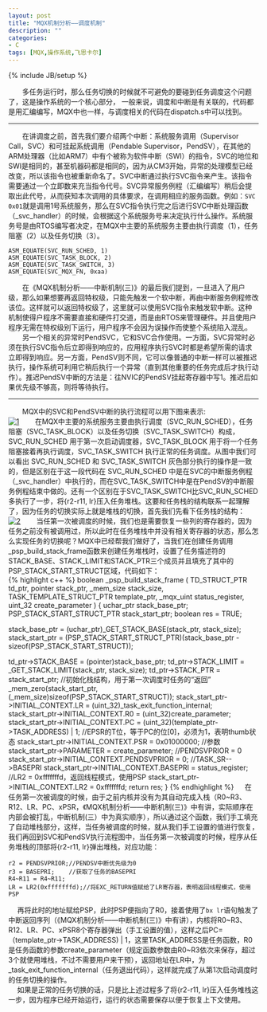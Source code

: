 ```yaml
---
layout: post
title: "MQX机制分析——调度机制"
description: ""
categories: 
- C
tags: [MQX,操作系统,飞思卡尔]
---
```

{% include JB/setup %}

　　多任务运行时，那么任务切换的时候就不可避免的要碰到任务调度这个问题了，这是操作系统的一个核心部分，	一般来说，调度和中断是有关联的，代码都是用汇编编写，MQX中也一样，与调度相关的代码在dispatch.s中可以找到。 


----------
 
　　在讲调度之前，首先我们要介绍两个中断：系统服务调用（Supervisor Call，SVC）和可挂起系统调用（Pendable Supervisor，PendSV），在其他的ARM处理器（比如ARM7）中有个被称为软件中断（SWI）的指令，SVC的地位和SWI是相同的，甚至机器码都是相同的，因为从CM3开始，异常的处理模型已经改变，所以该指令也被重新命名了。SVC中断通过执行SVC指令来产生。该指令需要通过一个立即数来充当指令代号。SVC异常服务例程（汇编编写）稍后会提取出此代号，从而获知本次调用的具体要求，在调用相应的服务函数。例如：`SVC   0x01`就是调用1号系统服务，那么在SVC指令执行完之后进行SVC中断处理函数（\_svc\_handler）的时候，会根据这个系统服务号来决定执行什么操作。系统服务号是由RTOS编写者决定，在MQX中主要的系统服务主要由执行调度（1），任务阻塞（2）以及任务切换（3）。

    ASM_EQUATE(SVC_RUN_SCHED, 1)
    ASM_EQUATE(SVC_TASK_BLOCK, 2)
    ASM_EQUATE(SVC_TASK_SWITCH, 3)
    ASM_EQUATE(SVC_MQX_FN, 0xaa)
　　在《MQX机制分析——中断机制(三)》的最后我们提到，一旦进入了用户级，那么如果想要再返回特权级，只能先触发一个软中断，再由中断服务例程修改该位。这样就可以返回特权级了，这里就可以使用SVC指令来触发软中断。这种机制使得户程序不需要直接和硬件打交道，而是由RTOS来管理硬件。并且使用户程序无需在特权级别下运行，用户程序不会因为误操作而使整个系统陷入混乱。  
　　另一个相关的异常时PendSVC，它和SVC合作使用。一方面，SVC异常时必须在执行SVC指令后立即得到响应的，应用程序执行SVC时都是希望所需的请求立即得到响应。另一方面，PendSV则不同，它可以像普通的中断一样可以被推迟执行，操作系统可利用它稍后执行一个异常（直到其他重要的任务完成后才执行动作）。推迟PendSV中断的方法是：往NVIC的PendSV挂起寄存器中写1。推迟后如果优先级不够高，则将等待执行。

----------
　　MQX中的SVC和PendSV中断的执行流程可以用下图来表示:  
[![1](http://a.hiphotos.bdimg.com/album/s%3D900%3Bq%3D90/sign=c2b9d78fbb12c8fcb0f3facdcc38e378/730e0cf3d7ca7bcbba746280bc096b63f624a816.jpg)](http://a.hiphotos.bdimg.com/album/s%3D900%3Bq%3D90/sign=c2b9d78fbb12c8fcb0f3facdcc38e378/730e0cf3d7ca7bcbba746280bc096b63f624a816.jpg)
　　在MQX中主要的系统服务主要由执行调度（SVC\_RUN\_SCHED），任务阻塞（SVC\_TASK\_BLOCK）以及任务切换（SVC\_TASK\_SWITCH）构成，SVC\_RUN\_SCHED 用于第一次启动调度器，SVC\_TASK\_BLOCK 用于将一个任务阻塞接着再执行调度，SVC\_TASK\_SWITCH 执行正常的任务调度。从图中我们可以看出 SVC\_RUN\_SCHED 和 SVC\_TASK\_SWITCH 灰色部分执行的操作是一致的，但是区别在于这一段代码在 SVC\_RUN\_SCHED 中是在SVC的中断服务例程（\_svc\_handler）中执行的，而在SVC\_TASK\_SWITCH中是在PendSV的中断服务例程结束中做的。还有一个区别在于SVC\_TASK\_SWITCH比SVC\_RUN\_SCHED多执行了一步，将{r2-r11, lr}压入任务堆栈。这要和任务栈的结构联系一起理解了，因为任务的切换实际上就是堆栈的切换，首先我们先看下任务栈的结构：  
[![2](http://b.hiphotos.bdimg.com/album/s%3D1400%3Bq%3D90/sign=c5ef28cb96eef01f49141cc1d0cea254/a08b87d6277f9e2f76688ca71d30e924b999f3c4.jpg)](http://b.hiphotos.bdimg.com/album/s%3D1400%3Bq%3D90/sign=c5ef28cb96eef01f49141cc1d0cea254/a08b87d6277f9e2f76688ca71d30e924b999f3c4.jpg)
　　当任第一次被调度的时候，我们也是需要恢复一些列的寄存器的，因为任务之前没有被调用过，所以此时在任务堆栈中并没有相关寄存器的状态，那么怎么实现任务的切换呢？MQX中已经帮我们做好了，当我们在创建任务调用\_psp\_build\_stack\_frame函数来创建任务堆栈时，设置了任务描述符的STACK\_BASE、STACK\_LIMIT和STACK\_PTR三个成员并且填充了其中的PSP\_STACK\_START\_STRUCT区域，代码如下：  
{% highlight c++ %}
boolean _psp_build_stack_frame
   (
      TD_STRUCT_PTR    td_ptr,
      pointer          stack_ptr,
      _mem_size        stack_size,
      TASK_TEMPLATE_STRUCT_PTR template_ptr,
      _mqx_uint        status_register,
      uint_32          create_parameter
   )
{
   uchar_ptr stack_base_ptr;
   PSP_STACK_START_STRUCT_PTR stack_start_ptr;
   boolean res = TRUE;

   stack_base_ptr  = (uchar_ptr)_GET_STACK_BASE(stack_ptr, stack_size);
   stack_start_ptr = (PSP_STACK_START_STRUCT_PTR)(stack_base_ptr - sizeof(PSP_STACK_START_STRUCT));

   td_ptr->STACK_BASE  = (pointer)stack_base_ptr;
   td_ptr->STACK_LIMIT = _GET_STACK_LIMIT(stack_ptr, stack_size);
   td_ptr->STACK_PTR   = stack_start_ptr;
   //初始化栈结构，用于第一次调度时任务的“返回”
   _mem_zero(stack_start_ptr, (_mem_size)sizeof(PSP_STACK_START_STRUCT));
   stack_start_ptr->INITIAL_CONTEXT.LR = (uint_32)_task_exit_function_internal;
   stack_start_ptr->INITIAL_CONTEXT.R0 = (uint_32)create_parameter;
   stack_start_ptr->INITIAL_CONTEXT.PC = (uint_32)(template_ptr->TASK_ADDRESS) | 1;
   //EPSR的T位，等于PC的位[0]，必须为1，表明thumb状态
   stack_start_ptr->INITIAL_CONTEXT.PSR = 0x01000000;
   //参数
   stack_start_ptr->PARAMETER = create_parameter;
   //PENDSVPRIOR = 0
   stack_start_ptr->INITIAL_CONTEXT.PENDSVPRIOR = 0;
   //TASK_SR-->BASEPRI
   stack_start_ptr->INITIAL_CONTEXT.BASEPRI     = status_register;
   //LR2 = 0xfffffffd，返回线程模式，使用PSP
   stack_start_ptr->INITIAL_CONTEXT.LR2         = 0xfffffffd;
   return res;
}
{% endhighlight %}
　 在任务第一次被调度的时候，由于之前内核并没有为其自动完成入栈（R0~R3、R12、LR、PC、xPSR，《MQX机制分析——中断机制(三)》中有讲，实际顺序在内部会被打乱，中断机制(三）中为真实顺序），所以通过这个函数，我们手工填充了自动堆栈部分，这样，当任务被调度的时候，就从我们手工设置的值进行恢复，我们再回到SVC和PendSV执行流程图中，当任务第一次被调度的时候，程序从任务堆栈的顶部将{r2-r11, lr}弹出堆栈，对应功能：

    r2 = PENDSVPRIOR;//PENDSV中断优先级为0
    r3 = BASEPRI;    //获取了任务的BASEPRI
    R4~R11 = R4~R11;
    LR = LR2(0xfffffffd);//将EXC_RETURN值赋给了LR寄存器，表明返回线程模式，使用PSP
　 再将此时的地址赋给PSP，此时PSP便指向了R0，接着使用了`bx lr`语句触发了中断返回序列（《MQX机制分析——中断机制(三)》中有讲），内核将R0~R3、R12、LR、PC、xPSR8个寄存器弹出（手工设置的值），这样之后PC=（template\_ptr->TASK\_ADDRESS) | 1，这里TASK\_ADDRESS是任务函数，R0是任务函数的参数create\_parameter（规定函数参数由R0~R3依次来保存，超过3个就使用堆栈，不过不需要用户来干预），返回地址在LR中，为\_task\_exit\_function\_internal（任务退出代码），这样就完成了从第1次启动调度时的任务切换的操作。  
　 如果是正常的任务切换的话，只是比上述过程多了将{r2-r11, lr}压入任务堆栈这一步，因为程序已经开始运行，运行的状态需要保存以便于恢复上下文使用。
